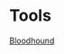 <!-- TITLE: Internalmigration -->
<!-- SUBTITLE: A quick summary of Internalmigration -->

# Tools
[Bloodhound](/bloodhound)